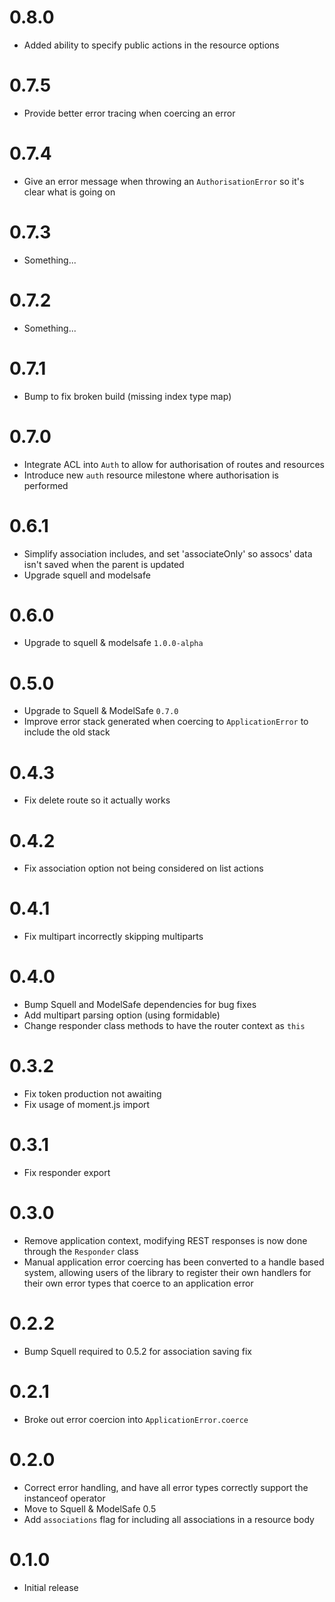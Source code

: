 # 0.8.0

* Added ability to specify public actions in the resource options

# 0.7.5

* Provide better error tracing when coercing an error

# 0.7.4

* Give an error message when throwing an `AuthorisationError` so it's clear what is going on

# 0.7.3

* Something...

# 0.7.2

* Something...

# 0.7.1

* Bump to fix broken build (missing index type map)

# 0.7.0

* Integrate ACL into `Auth` to allow for authorisation of routes and resources
* Introduce new `auth` resource milestone where authorisation is performed

# 0.6.1

* Simplify association includes, and set 'associateOnly' so assocs' data isn't saved when the parent is updated
* Upgrade squell and modelsafe

# 0.6.0

* Upgrade to squell & modelsafe `1.0.0-alpha`

# 0.5.0

* Upgrade to Squell & ModelSafe `0.7.0`
* Improve error stack generated when coercing to `ApplicationError` to include the old stack

# 0.4.3

* Fix delete route so it actually works

# 0.4.2

* Fix association option not being considered on list actions

# 0.4.1

* Fix multipart incorrectly skipping multiparts

# 0.4.0

* Bump Squell and ModelSafe dependencies for bug fixes
* Add multipart parsing option (using formidable)
* Change responder class methods to have the router context as `this`

# 0.3.2

* Fix token production not awaiting
* Fix usage of moment.js import

# 0.3.1

* Fix responder export

# 0.3.0

* Remove application context, modifying REST responses is now done through the `Responder` class
* Manual application error coercing has been converted to a handle based system,
  allowing users of the library to register their own handlers for their own error types
  that coerce to an application error

# 0.2.2

* Bump Squell required to 0.5.2 for association saving fix

# 0.2.1

* Broke out error coercion into `ApplicationError.coerce`

# 0.2.0

* Correct error handling, and have all error types correctly support the instanceof operator
* Move to Squell & ModelSafe 0.5
* Add `associations` flag for including all associations in a resource body

# 0.1.0

* Initial release
